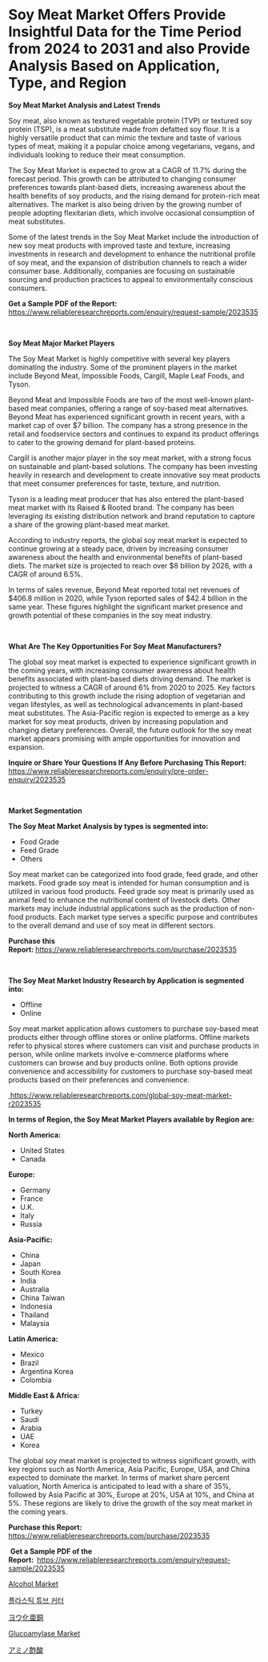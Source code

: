 <p><h1>Soy Meat Market Offers Provide Insightful Data for the Time Period from 2024 to 2031 and also Provide Analysis Based on Application, Type, and Region</h1></p><p><strong>Soy Meat Market Analysis and Latest Trends</strong></p>
<p><p>Soy meat, also known as textured vegetable protein (TVP) or textured soy protein (TSP), is a meat substitute made from defatted soy flour. It is a highly versatile product that can mimic the texture and taste of various types of meat, making it a popular choice among vegetarians, vegans, and individuals looking to reduce their meat consumption.</p><p>The Soy Meat Market is expected to grow at a CAGR of 11.7% during the forecast period. This growth can be attributed to changing consumer preferences towards plant-based diets, increasing awareness about the health benefits of soy products, and the rising demand for protein-rich meat alternatives. The market is also being driven by the growing number of people adopting flexitarian diets, which involve occasional consumption of meat substitutes.</p><p>Some of the latest trends in the Soy Meat Market include the introduction of new soy meat products with improved taste and texture, increasing investments in research and development to enhance the nutritional profile of soy meat, and the expansion of distribution channels to reach a wider consumer base. Additionally, companies are focusing on sustainable sourcing and production practices to appeal to environmentally conscious consumers.</p></p>
<p><strong>Get a Sample PDF of the Report:&nbsp;</strong> <a href="https://www.reliableresearchreports.com/enquiry/request-sample/2023535">https://www.reliableresearchreports.com/enquiry/request-sample/2023535</a></p>
<p>&nbsp;</p>
<p><strong>Soy Meat Major Market Players</strong></p>
<p><p>The Soy Meat Market is highly competitive with several key players dominating the industry. Some of the prominent players in the market include Beyond Meat, Impossible Foods, Cargill, Maple Leaf Foods, and Tyson. </p><p>Beyond Meat and Impossible Foods are two of the most well-known plant-based meat companies, offering a range of soy-based meat alternatives. Beyond Meat has experienced significant growth in recent years, with a market cap of over $7 billion. The company has a strong presence in the retail and foodservice sectors and continues to expand its product offerings to cater to the growing demand for plant-based proteins.</p><p>Cargill is another major player in the soy meat market, with a strong focus on sustainable and plant-based solutions. The company has been investing heavily in research and development to create innovative soy meat products that meet consumer preferences for taste, texture, and nutrition.</p><p>Tyson is a leading meat producer that has also entered the plant-based meat market with its Raised & Rooted brand. The company has been leveraging its existing distribution network and brand reputation to capture a share of the growing plant-based meat market.</p><p>According to industry reports, the global soy meat market is expected to continue growing at a steady pace, driven by increasing consumer awareness about the health and environmental benefits of plant-based diets. The market size is projected to reach over $8 billion by 2026, with a CAGR of around 6.5%.</p><p>In terms of sales revenue, Beyond Meat reported total net revenues of $406.8 million in 2020, while Tyson reported sales of $42.4 billion in the same year. These figures highlight the significant market presence and growth potential of these companies in the soy meat industry.</p></p>
<p>&nbsp;</p>
<p><strong>What Are The Key Opportunities For Soy Meat Manufacturers?</strong></p>
<p><p>The global soy meat market is expected to experience significant growth in the coming years, with increasing consumer awareness about health benefits associated with plant-based diets driving demand. The market is projected to witness a CAGR of around 6% from 2020 to 2025. Key factors contributing to this growth include the rising adoption of vegetarian and vegan lifestyles, as well as technological advancements in plant-based meat substitutes. The Asia-Pacific region is expected to emerge as a key market for soy meat products, driven by increasing population and changing dietary preferences. Overall, the future outlook for the soy meat market appears promising with ample opportunities for innovation and expansion.</p></p>
<p><strong>Inquire or Share Your Questions If Any Before Purchasing This Report:</strong> <a href="https://www.reliableresearchreports.com/enquiry/pre-order-enquiry/2023535">https://www.reliableresearchreports.com/enquiry/pre-order-enquiry/2023535</a></p>
<p>&nbsp;</p>
<p><strong>Market Segmentation</strong></p>
<p><strong>The Soy Meat Market Analysis by types is segmented into:</strong></p>
<p><ul><li>Food Grade</li><li>Feed Grade</li><li>Others</li></ul></p>
<p><p>Soy meat market can be categorized into food grade, feed grade, and other markets. Food grade soy meat is intended for human consumption and is utilized in various food products. Feed grade soy meat is primarily used as animal feed to enhance the nutritional content of livestock diets. Other markets may include industrial applications such as the production of non-food products. Each market type serves a specific purpose and contributes to the overall demand and use of soy meat in different sectors.</p></p>
<p><strong>Purchase this Report:&nbsp;</strong><a href="https://www.reliableresearchreports.com/purchase/2023535">https://www.reliableresearchreports.com/purchase/2023535</a></p>
<p>&nbsp;</p>
<p><strong>The Soy Meat Market Industry Research by Application is segmented into:</strong></p>
<p><ul><li>Offline</li><li>Online</li></ul></p>
<p><p>Soy meat market application allows customers to purchase soy-based meat products either through offline stores or online platforms. Offline markets refer to physical stores where customers can visit and purchase products in person, while online markets involve e-commerce platforms where customers can browse and buy products online. Both options provide convenience and accessibility for customers to purchase soy-based meat products based on their preferences and convenience.</p></p>
<p><a href="https://www.reliableresearchreports.com/global-soy-meat-market-r2023535">&nbsp;https://www.reliableresearchreports.com/global-soy-meat-market-r2023535</a></p>
<p><strong>In terms of Region, the Soy Meat Market Players available by Region are:</strong></p>
<p>
    <p> <strong> North America: </strong>
        <ul>
            <li>United States</li>
            <li>Canada</li>
        </ul>
        </p> 
    <p> <strong> Europe: </strong>
        <ul>
            <li>Germany</li>
            <li>France</li>
            <li>U.K.</li>
            <li>Italy</li>
            <li>Russia</li>
        </ul>
        </p> 
    <p> <strong> Asia-Pacific: </strong>
        <ul>
            <li>China</li>
            <li>Japan</li>
            <li>South Korea</li>
            <li>India</li>
            <li>Australia</li>
            <li>China Taiwan</li>
            <li>Indonesia</li>
            <li>Thailand</li>
            <li>Malaysia</li>
        </ul>
        </p> 
    <p> <strong> Latin America: </strong>
        <ul>
            <li>Mexico</li>
            <li>Brazil</li>
            <li>Argentina Korea</li>
            <li>Colombia</li>
        </ul>
        </p> 
    <p> <strong> Middle East & Africa: </strong>
        <ul>
            <li>Turkey</li>
            <li>Saudi</li>
            <li>Arabia</li>
            <li>UAE</li>
            <li>Korea</li>
        </ul>
    </p>
    </p>
<p><p>The global soy meat market is projected to witness significant growth, with key regions such as North America, Asia Pacific, Europe, USA, and China expected to dominate the market. In terms of market share percent valuation, North America is anticipated to lead with a share of 35%, followed by Asia Pacific at 30%, Europe at 20%, USA at 10%, and China at 5%. These regions are likely to drive the growth of the soy meat market in the coming years.</p></p>
<p><strong>Purchase this Report: </strong><a href="https://www.reliableresearchreports.com/purchase/2023535">https://www.reliableresearchreports.com/purchase/2023535</a></p>
<p>&nbsp;<strong>Get a Sample PDF of the Report:&nbsp;&nbsp;</strong><a href="https://www.reliableresearchreports.com/enquiry/request-sample/2023535">https://www.reliableresearchreports.com/enquiry/request-sample/2023535</a></p>
<p><strong></strong></p>
<p><p><a href="https://github.com/mancsybtousav/Market-Research-Report-List-2/blob/main/alcohol-market.md">Alcohol Market</a></p><p><a href="https://github.com/PercyHagernes9778/Market-Research-Report-List-1/blob/main/610268917888.md">플라스틱 튜브 커터</a></p><p><a href="https://github.com/ddwcuskozol07187/Market-Research-Report-List-1/blob/main/725663819323.md">ヨウ化亜銅</a></p><p><a href="https://issuu.com/reportprime-2/docs/glucoamylase-market-size-2030.pptx">Glucoamylase Market</a></p><p><a href="https://github.com/xtkhtofdt934839/Market-Research-Report-List-1/blob/main/505262919322.md">アミノ酢酸</a></p></p>